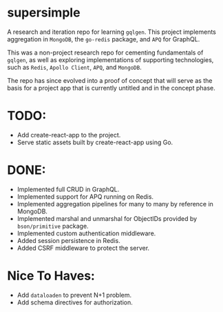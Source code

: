 # supersimple

A research and iteration repo for learning `gqlgen`. This project implements aggregation in `MongoDB`, the `go-redis` package, and `APQ` for GraphQL.

This was a non-project research repo for cementing fundamentals of `gqlgen`, as well as exploring implementations of supporting technologies, such as `Redis`, `Apollo Client`, `APQ`, and `MongoDB`.

The repo has since evolved into a proof of concept that will serve as the basis for a project app that is currently untitled and in the concept phase.

# TODO:

- Add create-react-app to the project.
- Serve static assets built by create-react-app using Go.

# DONE:

- Implemented full CRUD in GraphQL.
- Implemented support for APQ running on Redis.
- Implemented aggregation pipelines for many to many by reference in MongoDB.
- Implemented marshal and unmarshal for ObjectIDs provided by `bson/primitive` package.
- Implemented custom authentication middleware.
- Added session persistence in Redis.
- Added CSRF middleware to protect the server.

# Nice To Haves:

- Add `dataloaden` to prevent N+1 problem.
- Add schema directives for authorization.
